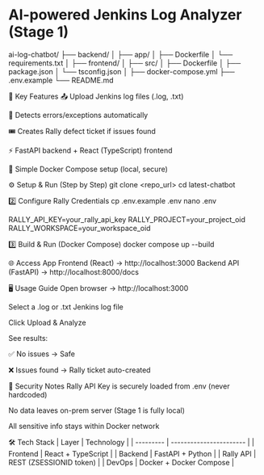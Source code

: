 # AI-powered Jenkins Log Analyzer (Stage 1)
ai-log-chatbot/
├── backend/
│   ├── app/
│   ├── Dockerfile
│   └── requirements.txt
│
├── frontend/
│   ├── src/
│   ├── Dockerfile
│   ├── package.json
│   └── tsconfig.json
│
├── docker-compose.yml
├── .env.example
└── README.md

🚀 Key Features
📤 Upload Jenkins log files (.log, .txt)

🧠 Detects errors/exceptions automatically

🎟️ Creates Rally defect ticket if issues found

⚡ FastAPI backend + React (TypeScript) frontend

🐳 Simple Docker Compose setup (local, secure)


⚙️ Setup & Run (Step by Step)
git clone <repo_url>
cd latest-chatbot

2️⃣ Configure Rally Credentials
cp .env.example .env
nano .env

RALLY_API_KEY=your_rally_api_key
RALLY_PROJECT=your_project_oid
RALLY_WORKSPACE=your_workspace_oid

3️⃣ Build & Run (Docker Compose)
docker compose up --build

🌐 Access App
Frontend (React) → http://localhost:3000
Backend API (FastAPI) → http://localhost:8000/docs

🖥️ Usage Guide
Open browser → http://localhost:3000

Select a .log or .txt Jenkins log file

Click Upload & Analyze

See results:

✅ No issues → Safe

❌ Issues found → Rally ticket auto-created

🔐 Security Notes
Rally API Key is securely loaded from .env (never hardcoded)

No data leaves on-prem server (Stage 1 is fully local)

All sensitive info stays within Docker network

🛠️ Tech Stack
| Layer     | Technology              |
| --------- | ----------------------- |
| Frontend  | React + TypeScript      |
| Backend   | FastAPI + Python        |
| Rally API | REST (ZSESSIONID token) |
| DevOps    | Docker + Docker Compose |






